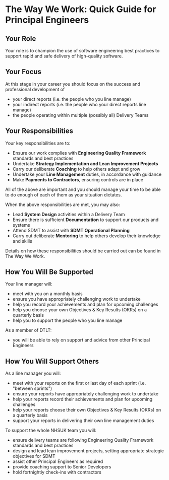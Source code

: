 
# The Way We Work: Quick Guide for Principal Engineers

## Your Role

Your role is to champion the use of software engineering best practices to support rapid and safe delivery of high-quality software.

## Your Focus

At this stage in your career you should focus on the success and professional development of

- your direct reports (i.e. the people who you line manage)
- your indirect reports (i.e. the people who your direct reports line manage)
- the people operating within multiple (possibly all) Delivery Teams

## Your Responsibilities

Your key responsibilities are to:

- Ensure our work complies with **Engineering Quality Framework** standards and best practices
- Undertake **Strategy Implementation and Lean Improvement Projects**
- Carry our deliberate **Coaching** to help others adapt and grow
- Undertake your **Line Management** duties, in accordance with guidance
- Make **Payments to Contractors**, ensuring controls are in place

All of the above are important and you should manage your time to be able to do enough of each of them as your situation dictates.

When the above responsibilities are met, you may also:

- Lead **System Design** activities within a Delivery Team
- Ensure there is sufficient **Documentation** to support our products and systems
- Attend SDMT to assist with **SDMT Operational Planning**
- Carry out deliberate **Mentoring** to help others develop their knowledge and skills

Details on how these responsibilities should be carried out can be found in The Way We Work.

## How You Will Be Supported

Your line manager will:

- meet with you on a monthly basis
- ensure you have appropriately challenging work to undertake
- help you record your achievements and plan for upcoming challenges
- help you choose your own Objectives & Key Results (OKRs) on a quarterly basis
- help you to support the people who you line manage

As a member of DTLT:

- you will be able to rely on support and advice from other Principal Engineers

## How You Will Support Others

As a line manager you will:

- meet with your reports on the first or last day of each sprint (i.e. "between sprints")
- ensure your reports have appropriately challenging work to undertake
- help your reports record their achievements and plan for upcoming challenges
- help your reports choose their own Objectives & Key Results (OKRs) on a quarterly basis
- support your reports in delivering their own line management duties

To support the whole NHSUK team you will:

- ensure delivery teams are following Engineering Quality Framework standards and best practices
- design and lead lean improvement projects, setting appropriate strategic objectives for SDMT
- assist other Principal Engineers as required
- provide coaching support to Senior Developers
- hold fortnightly check-ins with contractors



